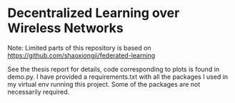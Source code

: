 # Decentralized Learning over Wireless Networks

Note: Limited parts of this repository is based on https://github.com/shaoxiongji/federated-learning

See the thesis report for details, code corresponding to plots is found in demo.py. 
I have provided a requirements.txt with all the packages I used in my virtual env running this project. Some of the packages are not necessarily required.

